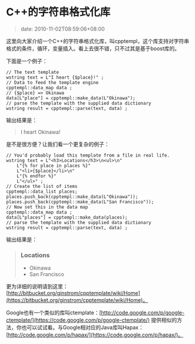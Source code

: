 # C++的字符串格式化库
>date: 2010-11-02T08:59:06+08:00


这里向大家介绍一个C++的字符串格式化库，叫cpptempl，这个库支持对字符串格式的条件，循环，变量插入。看上去很不错，只不过其是基于boost库的。


下面是一个例子：



```
// The text template
wstring text = L"I heart {$place}!" ;
// Data to feed the template engine
cpptempl::data_map data ;
// {$place} => Okinawa
data[L"place"] = cpptempl::make_data(L"Okinawa");
// parse the template with the supplied data dictionary
wstring result = cpptempl::parse(text, data) ;
```

输出结果是：



> I heart Okinawa!
> 
> 


是不是很方便？让我们看一个更复杂的例子：




```
// You'd probably load this template from a file in real life.
wstring text = L"<h3>Locations</h3>\n<ul>\n"
    L"{% for place in places %}"
    L"<li>{$place}</li>\n"
    L"{% endfor %}"
    L"</ul>" ;
// Create the list of items
cpptempl::data_list places;
places.push_back(cpptempl::make_data(L"Okinawa"));
places.push_back(cpptempl::make_data(L"San Francisco"));
// Now set this in the data map
cpptempl::data_map data ;
data[L"places"] = cpptempl::make_data(places);
// parse the template with the supplied data dictionary
wstring result = cpptempl::parse(text, data) ;
```

输出结果是：



> <h3>Locations</h3>  
> 
> <ul>  
> 
> <li>Okinawa</li>  
> 
> <li>San Francisco</li>  
> 
> </ul>
> 
> 


更为详细的说明请到这里：[http://bitbucket.org/ginstrom/cpptemplate/wiki/Home](https://bitbucket.org/ginstrom/cpptemplate/wiki/Home)。


Google也有一个类似的库叫ctemplate：[http://code.google.com/p/google-ctemplate/](https://code.google.com/p/google-ctemplate/) 提供相似的方法，你也可以试试看。与Google相对应的Java库叫Hapax：[http://code.google.com/p/hapax/](https://code.google.com/p/hapax/)。



